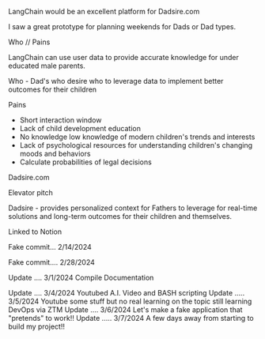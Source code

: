 LangChain would be an excellent platform for Dadsire.com

I saw a great prototype for planning weekends for Dads or Dad types. 

Who // Pains

LangChain can use user data to provide accurate knowledge for under educated male parents.

Who - Dad's who desire who to leverage data to implement better outcomes for their children

Pains 
  - Short interaction window
  - Lack of child development education 
  - No knowledge low knowledge of modern children's trends and interests
  - Lack of psychological resources for understanding children's changing moods and behaviors
  - Calculate probabilities of legal decisions


Dadsire.com

Elevator pitch

Dadsire - provides personalized context for Fathers to leverage for real-time solutions and long-term outcomes for their children and themselves. 

Linked to Notion

Fake commit... 2/14/2024

Fake commit.... 2/28/2024

Update .... 3/1/2024 Compile Documentation

Update .... 3/4/2024 Youtubed A.I. Video and BASH scripting
Update ..... 3/5/2024 Youtube some stuff but no real learning on the topic still learning DevOps via ZTM
Update .... 3/6/2024 Let's make a fake application that "pretends" to work!!
Update ..... 3/7/2024 A few days away from starting to build my project!!
